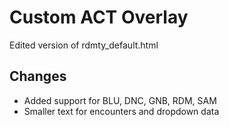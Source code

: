 # Custom ACT Overlay

Edited version of rdmty_default.html

## Changes

* Added support for BLU, DNC, GNB, RDM, SAM
* Smaller text for encounters and dropdown data